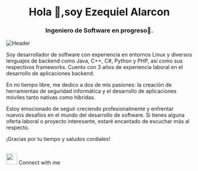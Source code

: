 <h1 align="center">Hola 👋,soy  Ezequiel Alarcon </h1>
<h3 align="center">Ingeniero de Software en progreso🌟.</h3>

![Header](https://i.imgur.com/rMStc7p.png "Header")

<p>Soy desarrollador de software con experiencia en entornos Linux y diversos lenguajes de backend como Java, C++, C#, Python y PHP, así como sus respectivos frameworks. Cuento con 3 años de experiencia laboral en el desarrollo de aplicaciones backend.
 
  En mi tiempo libre, me dedico a dos de mis pasiones: la creación de herramientas de seguridad informática y el desarrollo de aplicaciones móviles tanto nativas como híbridas.

Estoy emocionado de seguir creciendo profesionalmente y enfrentar nuevos desafíos en el mundo del desarrollo de software. Si tienes alguna oferta laboral o proyecto interesante, estaré encantado de escuchar más al respecto.

¡Gracias por tu tiempo y saludos cordiales!
<p/>
<br/>
<img src="https://media.giphy.com/media/iY8CRBdQXODJSCERIr/giphy.gif" width="30px"> Connect with me
<p align="left">
